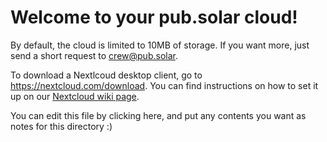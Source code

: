 # Welcome to your pub.solar cloud!

By default, the cloud is limited to 10MB of storage. If you want more, just send a short request to [crew@pub.solar](mailto:crew@pub.solar).

To download a Nextlcoud desktop client, go to https://nextcloud.com/download. You can find instructions on how to set it up on our [Nextcloud wiki page](https://wiki.pub.solar/index.php/Nextcloud).

You can edit this file by clicking here, and put any contents you want as notes for this directory :)
